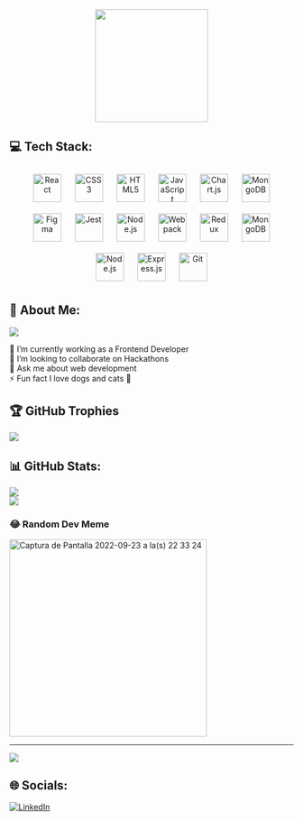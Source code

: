 <div align="center">
<img src="https://rishavanand.github.io/static/images/greetings.gif" align="center" height="200"/>
</div>  

## 💻 Tech Stack:
<div align="center">  
<a href="https://reactjs.org/" target="_blank"><img style="margin: 10px" src="https://profilinator.rishav.dev/skills-assets/react-original-wordmark.svg" alt="React" height="50" /></a>  
<a href="https://www.w3schools.com/css/" target="_blank"><img style="margin: 10px" src="https://profilinator.rishav.dev/skills-assets/css3-original-wordmark.svg" alt="CSS3" height="50" /></a>  
<a href="https://en.wikipedia.org/wiki/HTML5" target="_blank"><img style="margin: 10px" src="https://profilinator.rishav.dev/skills-assets/html5-original-wordmark.svg" alt="HTML5" height="50" /></a>  
<a href="https://www.javascript.com/" target="_blank"><img style="margin: 10px" src="https://profilinator.rishav.dev/skills-assets/javascript-original.svg" alt="JavaScript" height="50" /></a>  
<a href="https://www.chartjs.org/" target="_blank"><img style="margin: 10px" src="https://profilinator.rishav.dev/skills-assets/logo-title.svg" alt="Chart.js" height="50" /></a>  
<a href="https://www.mongodb.com/" target="_blank"><img style="margin: 10px" src="https://profilinator.rishav.dev/skills-assets/mongodb-original-wordmark.svg" alt="MongoDB" height="50" /></a>  
<a href="https://www.figma.com/" target="_blank"><img style="margin: 10px" src="https://profilinator.rishav.dev/skills-assets/figma-icon.svg" alt="Figma" height="50" /></a>  
<a href="https://www.jestjs.io/" target="_blank"><img style="margin: 10px" src="https://profilinator.rishav.dev/skills-assets/jest.svg" alt="Jest" height="50" /></a>  
<a href="https://nodejs.org/" target="_blank"><img style="margin: 10px" src="https://profilinator.rishav.dev/skills-assets/nodejs-original-wordmark.svg" alt="Node.js" height="50" /></a>  
<a href="https://webpack.js.org/" target="_blank"><img style="margin: 10px" src="https://profilinator.rishav.dev/skills-assets/webpack-original.svg" alt="Webpack" height="50" /></a>  
<a href="https://redux.js.org/" target="_blank"><img style="margin: 10px" src="https://profilinator.rishav.dev/skills-assets/redux-original.svg" alt="Redux" height="50" /></a>  
  <a href="https://www.mongodb.com/" target="_blank"><img style="margin: 10px" src="https://profilinator.rishav.dev/skills-assets/mongodb-original-wordmark.svg" alt="MongoDB" height="50" /></a>  
<a href="https://nodejs.org/" target="_blank"><img style="margin: 10px" src="https://profilinator.rishav.dev/skills-assets/nodejs-original-wordmark.svg" alt="Node.js" height="50" /></a>  
<a href="https://expressjs.com/" target="_blank"><img style="margin: 10px" src="https://profilinator.rishav.dev/skills-assets/express-original-wordmark.svg" alt="Express.js" height="50" /></a>  
<a href="https://github.com/" target="_blank"><img style="margin: 10px" src="https://profilinator.rishav.dev/skills-assets/git-scm-icon.svg" alt="Git" height="50" /></a>  
</div>

## 💫 About Me:

![](https://github-readme-stats-sigma-five.vercel.app/api/top-langs/?username=paula113&exclude_repo=reto-k,paula113.github.io&theme=nightowl&hide_border=true&include_all_commits=true&count_private=true&layout=compact)

🔭 I’m currently working as a Frontend Developer<br/>
👯 I’m looking to collaborate on Hackathons<br/>
💬 Ask me about web development<br/>
⚡ Fun fact I love dogs and cats 💛  <br/>

## 🏆 GitHub Trophies
![](https://github-profile-trophy.vercel.app/?username=paula113&theme=dracula&no-frame=true&no-bg=false&margin-w=4)

## 📊 GitHub Stats:
![](https://github-readme-stats.vercel.app/api?username=paula113&theme=nightowl&hide_border=true&include_all_commits=true&count_private=true)<br/>
![](https://github-readme-streak-stats.herokuapp.com/?user=paula113&theme=nightowl&hide_border=true)<br/>

### 😂 Random Dev Meme
<img height="350" alt="Captura de Pantalla 2022-09-23 a la(s) 22 33 24" src="https://user-images.githubusercontent.com/52730693/192078334-1899f40a-4f28-471e-b45c-e76e5b73cf10.png">

---
[![](https://visitcount.itsvg.in/api?id=paula113&icon=0&color=0)](https://visitcount.itsvg.in)

## 🌐 Socials:
[![LinkedIn](https://img.shields.io/badge/LinkedIn-%230077B5.svg?logo=linkedin&logoColor=white)](https://www.linkedin.com/in/paula-p-18a227196/) 
